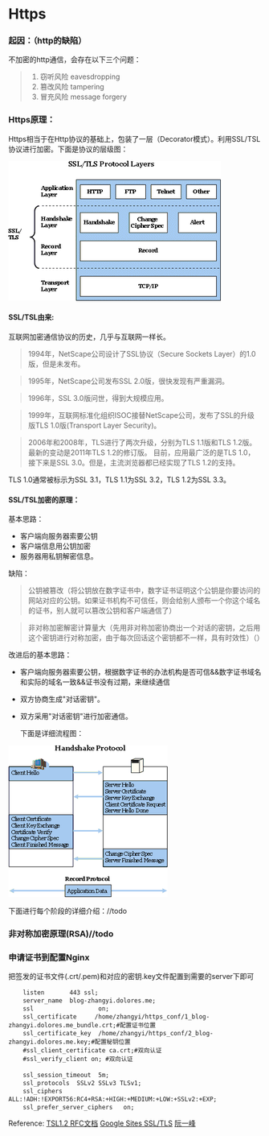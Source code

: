 # Https

### 起因：（http的缺陷）
不加密的http通信，会存在以下三个问题：
> 1. 窃听风险 eavesdropping
> 2. 篡改风险 tampering
> 3. 冒充风险 message forgery

### Https原理：
Https相当于在Http协议的基础上，包装了一层（Decorator模式）。利用SSL/TSL协议进行加密。下面是协议的层级图：

![http-ssllayers](../image/http-ssllayers.gif)

#### SSL/TSL由来:

互联网加密通信协议的历史，几乎与互联网一样长。

> 1994年，NetScape公司设计了SSL协议（Secure Sockets Layer）的1.0版，但是未发布。

> 1995年，NetScape公司发布SSL 2.0版，很快发现有严重漏洞。

> 1996年，SSL 3.0版问世，得到大规模应用。

> 1999年，互联网标准化组织ISOC接替NetScape公司，发布了SSL的升级版TLS 1.0版(Transport Layer Security)。

> 2006年和2008年，TLS进行了两次升级，分别为TLS 1.1版和TLS 1.2版。最新的变动是2011年TLS 1.2的修订版。
> 目前，应用最广泛的是TLS 1.0，接下来是SSL 3.0。但是，主流浏览器都已经实现了TLS 1.2的支持。

TLS 1.0通常被标示为SSL 3.1，TLS 1.1为SSL 3.2，TLS 1.2为SSL 3.3。

#### SSL/TSL加密的原理：

基本思路：

- 客户端向服务器索要公钥
- 客户端信息用公钥加密
- 服务器用私钥解密信息。

缺陷：

> 公钥被篡改（将公钥放在数字证书中，数字证书证明这个公钥是你要访问的网站对应的公钥。如果证书机构不可信任，则会给别人颁布一个你这个域名的证书，别人就可以篡改公钥和客户端通信了）

> 非对称加密解密计算量大（先用非对称加密协商出一个对话的密钥，之后用这个密钥进行对称加密，由于每次回话这个密钥都不一样，具有时效性）（）

改进后的基本思路：

- 客户端向服务器索要公钥，根据数字证书的办法机构是否可信&&数字证书域名和实际的域名一致&&证书没有过期，来继续通信

- 双方协商生成"对话密钥"。

- 双方采用"对话密钥"进行加密通信。

  下面是详细流程图：

![http-protocols](../image/http-protocols.gif)



下面进行每个阶段的详细介绍：//todo 



### 非对称加密原理(RSA)//todo



### 申请证书到配置Nginx
把签发的证书文件(.crt/.pem)和对应的密钥.key文件配置到需要的server下即可
```nginx
    listen       443 ssl;
    server_name  blog-zhangyi.dolores.me;
    ssl                  on;
    ssl_certificate     /home/zhangyi/https_conf/1_blog-zhangyi.dolores.me_bundle.crt;#配置证书位置
    ssl_certificate_key  /home/zhangyi/https_conf/2_blog-zhangyi.dolores.me.key;#配置秘钥位置
    #ssl_client_certificate ca.crt;#双向认证
    #ssl_verify_client on; #双向认证

    ssl_session_timeout  5m;
    ssl_protocols  SSLv2 SSLv3 TLSv1;
    ssl_ciphers  ALL:!ADH:!EXPORT56:RC4+RSA:+HIGH:+MEDIUM:+LOW:+SSLv2:+EXP;
    ssl_prefer_server_ciphers   on;
```

Reference:
[TSL1.2 RFC文档](https://tools.ietf.org/html/rfc5246)
[Google Sites SSL/TLS](https://sites.google.com/site/tlsssloverview/ssl-tls-protocol-layers)
[阮一峰](http://www.ruanyifeng.com/blog/2014/02/ssl_tls.html?20180510201551#comment-last)